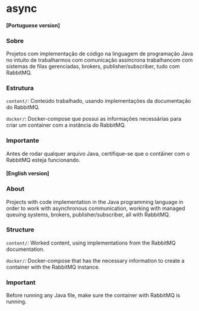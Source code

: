 # async

#### [Portuguese version]

### Sobre

Projetos com implementação de código na linguagem de programação Java no intuito de trabalharmos com comunicação assíncrona trabalhancom com sistemas de filas gerenciadas, brokers, publisher/subscriber, tudo com RabbitMQ.

### Estrutura

```content/```: Conteúdo trabalhado, usando implementações da documentação do RabbitMQ.

```docker/```: Docker-compose que possui as informações necessárias para criar um container com a instância do RabbitMQ.

### Importante

Antes de rodar qualquer arquivo Java, certifique-se que o contâiner com o RabbitMQ esteja funcionando.

#### [English version]

### About

Projects with code implementation in the Java programming language in order to work with asynchronous communication, working with managed queuing systems, brokers, publisher/subscriber, all with RabbitMQ.

### Structure

```content/```: Worked content, using implementations from the RabbitMQ documentation.

```docker/```: Docker-compose that has the necessary information to create a container with the RabbitMQ instance.

### Important

Before running any Java file, make sure the container with RabbitMQ is running.
